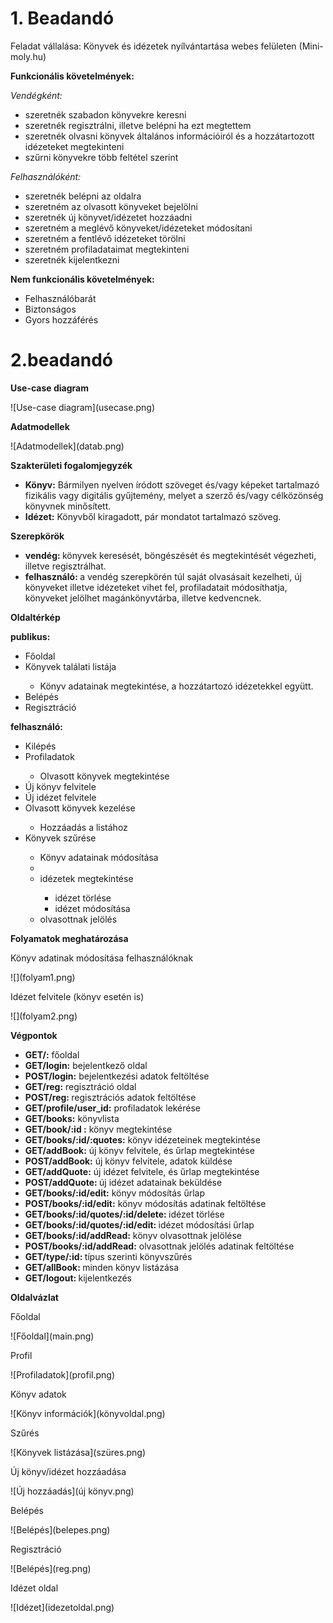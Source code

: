 <h1>1. Beadandó</h1>
 
 Feladat vállalása: 
  Könyvek és idézetek nyílvántartása webes felületen (Mini-moly.hu)
  
  <b>Funkcionális követelmények:</b>
 <p><i>Vendégként:</i>
  <ul>
  <li> szeretnék szabadon könyvekre keresni </li>
  <li> szeretnék regisztrálni, illetve belépni ha ezt megtettem </li> 
  <li> szeretnék olvasni könyvek általános információiról és a hozzátartozott idézeteket megtekinteni</li>
  <li> szűrni könyvekre több feltétel szerint </li>
  </ul></p>
          
 <p><i>Felhasználóként:</i>
  <ul>
  <li> szeretnék belépni az oldalra </li> 
  <li> szeretném az olvasott könyveket bejelölni </li> 
 <li> szeretnék új könyvet/idézetet hozzáadni </li> 
 <li> szeretném a meglévő könyveket/idézeteket módosítani </li> 
 <li> szeretném a fentlévő idézeteket törölni </li>
 <li> szeretném profiladataimat megtekinteni </li>
 <li> szeretnék kijelentkezni </li>
 </ul></p>
 
 <b>Nem funkcionális követelmények: </b>
 <ul>
 <li> Felhasználóbarát </li>
 <li> Biztonságos </li>
 <li> Gyors hozzáférés </li> 
 </ul>
 
<h1>2.beadandó</h1>
 
 <p><b>Use-case diagram</b></p>
 ![Use-case diagram](usecase.png)
         
 <p><b>Adatmodellek</b></p>        
 ![Adatmodellek](datab.png)
 <p><b>Szakterületi fogalomjegyzék</b> </p>
 <ul> 
 <li><b>Könyv:</b> Bármilyen nyelven íródott szöveget és/vagy képeket tartalmazó
 fizikális vagy digitális gyűjtemény, melyet a szerző és/vagy célközönség
 könyvnek minősített.</li> 
 <li><b>Idézet:</b> Könyvből kiragadott, pár mondatot tartalmazó szöveg.</li> 
 </ul>
 
 <p><b>Szerepkörök</b></p>
 <ul>
 <li><b>vendég: </b>könyvek keresését, böngészését és megtekintését végezheti, illetve regisztrálhat.</li>
 <li><b>felhasználó: </b>a vendég szerepkörén túl saját olvasásait kezelheti, új könyveket illetve idézeteket vihet fel, profiladatait módosíthatja, könyveket jelölhet magánkönyvtárba, illetve kedvencnek. </li>
 </ul>
 
 <p><b>Oldaltérkép</b></p>
 <b>publikus: </b>
 <ul>
 <li> Főoldal</li>
 <li> Könyvek találati listája</li>
 <ul> <li>  Könyv adatainak megtekintése, a hozzátartozó idézetekkel együtt. </li></ul>
 <li> Belépés</li>
 <li> Regisztráció </li>
 </ul> 
 <b>felhasználó: </b>
 <ul>
 <li> Kilépés </li>
 <li> Profiladatok </li>
 <ul><li> Olvasott könyvek megtekintése</li></ul>
 <li> Új könyv felvitele </li>
 <li> Új idézet felvitele </li> 
 <li> Olvasott könyvek kezelése </li> 
 <ul><li>  Hozzáadás a listához</li></ul> 
 <li> Könyvek szűrése</li>
 <ul><li> Könyv adatainak módosítása <li> <li> idézetek megtekintése</li><ul><li>idézet törlése</li> <li> idézet módosítása</li></ul><li>olvasottnak jelölés</li></ul>
 </ul>
 
 <p><b>Folyamatok meghatározása</b></p>
 <p>Könyv adatinak módosítása felhasználóknak</p>
 ![](folyam1.png)
 <p>Idézet felvitele (könyv esetén is)</p>
 ![](folyam2.png)
 
 <p><b>Végpontok</b><p>
 <ul>
 <li> <b> GET/:</b> főoldal</li> 
 <li> <b> GET/login:</b> bejelentkező oldal</li> 
 <li> <b> POST/login:</b> bejelentkezési adatok feltöltése</li> 
 <li> <b> GET/reg:</b> regisztráció oldal </li>
 <li> <b> POST/reg: </b> regisztrációs adatok feltöltése</li>
 <li> <b> GET/profile/user_id:</b> profiladatok lekérése</li> 
 <li> <b> GET/books:</b> könyvlista</li> 
 <li> <b> GET/book/:id :</b> könyv megtekintése</li> 
 <li> <b> GET/books/:id/:quotes:</b> könyv idézeteinek megtekintése</li> 
 <li> <b> GET/addBook:</b> új könyv felvitele, és űrlap megtekintése</li> 
 <li> <b> POST/addBook:</b> új könyv felvitele, adatok küldése</li> 
 <li> <b> GET/addQuote:</b> új idézet felvitele, és űrlap megtekintése</li>
 <li> <b> POST/addQuote: </b> új idézet adatainak beküldése</li> 
 <li> <b> GET/books/:id/edit:</b> könyv módosítás űrlap</li> 
 <li> <b> POST/books/:id/edit:</b> könyv módosítás adatinak feltöltése</li> 
 <li> <b> GET/books/:id/quotes/:id/delete: </b> idézet törlése</li>
 <li> <b> GET/books/:id/quotes/:id/edit: </b> idézet módosítási űrlap</li>
 <li> <b> GET/books/:id/addRead:</b> könyv olvasottnak jelölése</li> 
 <li> <b> POST/books/:id/addRead:</b> olvasottnak jelölés adatinak feltöltése</li> 
 <li> <b> GET/type/:id: </b> típus szerinti könyvszűrés </li>
 <li> <b> GET/allBook: </b> minden könyv listázása </li>
 <li> <b> GET/logout: </b> kijelentkezés </li>
 
 </ul>
 
 <p><b>Oldalvázlat</b></p>
 <p>Főoldal</p>
 ![Főoldal](main.png)
 <p>Profil</p>
 ![Profiladatok](profil.png)
 <p>Könyv adatok</p>
 ![Könyv információk](könyvoldal.png)
 <p>Szűrés</p>
 ![Könyvek listázása](szüres.png)
 <p>Új könyv/idézet hozzáadása</p>
 ![Új hozzáadás](új könyv.png)
 <p>Belépés</p>
 ![Belépés](belepes.png)
  <p>Regisztráció</p>
 ![Belépés](reg.png)
 <p>Idézet oldal</p>
 ![Idézet](idezetoldal.png)
 
